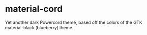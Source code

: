 # material-cord
Yet another dark Powercord theme, based off the colors of the GTK material-black (blueberry) theme.
